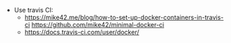 * Use travis CI: 
  - https://mike42.me/blog/how-to-set-up-docker-containers-in-travis-ci
    https://github.com/mike42/minimal-docker-ci
  - https://docs.travis-ci.com/user/docker/
